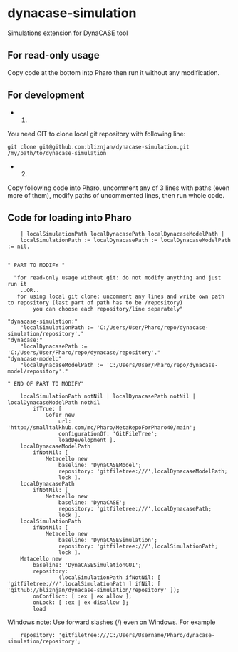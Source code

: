 # dynacase-simulation
Simulations extension for DynaCASE tool

## For read-only usage
Copy code at the bottom into Pharo then run it without any modification.
## For development
- 1)
You need GIT to clone local git repository with following line:
```
git clone git@github.com:bliznjan/dynacase-simulation.git /my/path/to/dynacase-simulation
```

- 2)
Copy following code into Pharo, uncomment any of 3 lines with paths (even more of them), modify paths of uncommented lines, then run whole code.

## Code for loading into Pharo
```
	| localSimulationPath localDynacasePath localDynacaseModelPath |
	localSimulationPath := localDynacasePath := localDynacaseModelPath := nil.


" PART TO MODIFY "

  "for read-only usage without git: do not modify anything and just run it
    ..OR..
   for using local git clone: uncomment any lines and write own path to repository (last part of path has to be /repository)
	    you can choose each repository/line separately"
	
"dynacase-simulation:"
	"localSimulationPath := 'C:/Users/User/Pharo/repo/dynacase-simulation/repository'."
"dynacase:"
	"localDynacasePath := 'C:/Users/User/Pharo/repo/dynacase/repository'."
"dynacase-model:"
	"localDynacaseModelPath := 'C:/Users/User/Pharo/repo/dynacase-model/repository'."
		
" END OF PART TO MODIFY"		
		
	localSimulationPath notNil | localDynacasePath notNil | localDynacaseModelPath notNil
		ifTrue: [ 
			Gofer new
				url: 'http://smalltalkhub.com/mc/Pharo/MetaRepoForPharo40/main';
				configurationOf: 'GitFileTree';
				loadDevelopment ].
	localDynacaseModelPath
		ifNotNil: [ 
			Metacello new
				baseline: 'DynaCASEModel';
				repository: 'gitfiletree:///',localDynacaseModelPath;
				lock ].
	localDynacasePath
		ifNotNil: [ 
			Metacello new
				baseline: 'DynaCASE';
				repository: 'gitfiletree:///',localDynacasePath;
				lock ].
	localSimulationPath
		ifNotNil: [ 
			Metacello new
				baseline: 'DynaCASESimulation';
				repository: 'gitfiletree:///',localSimulationPath;
				lock ].
	Metacello new
		baseline: 'DynaCASESimulationGUI';
		repository:
				(localSimulationPath ifNotNil: [ 'gitfiletree:///',localSimulationPath ] ifNil: [ 'github://bliznjan/dynacase-simulation/repository' ]);
		onConflict: [ :ex | ex allow ];
		onLock: [ :ex | ex disallow ];
		load
```

Windows note: Use forward slashes (/) even on Windows. For example
```
    repository: 'gitfiletree:///C:/Users/Username/Pharo/dynacase-simulation/repository';
```
